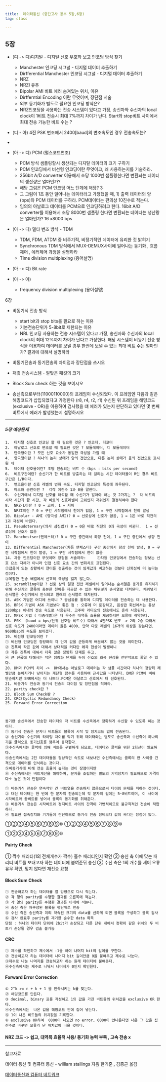 ```yaml
---

title:  데이터통신 (중간고사 공부 5장,6장)
tag: class 

---
```


## 5장 

*	(디 -> 디)디지털 - 디지털 신호 부호화 보고 인코딩 방식 찾기 

	*	Manchester 인코딩 시그널 - 디지털 데이터 추출하기
	*	Dirfferential Manchester 인코딩 시그널 - 디지털 데이터 추출하기
	*	NRZ 
	*	NRZI 유추
	* 	Bipolar AMI 비트 에러 숨겨있는 위치, 이유
	*	Dirfferntial Encoding 이란 무엇이며, 장단점 서술
	*	외부 동기화가 별도로 필요한 인코딩 방식은?
	*   NRZ인코딩을 사용하는 전송 시스템이 있다고 가정, 송신자와 수신자의 local clock이 1비트 전송시 최대 7%까지 차이가 난다. Start와 stop비트 사이에서 최대 전송 가능한 비트 수는 ?
	
    
*	(디 - 아) 4진 PSK 변조에서 2400[baud]의 변조속도인 경우 전송속도는?
*	

*	(아 -> 디) PCM (펄스코드변조)
	*	PCM 방식 샘플링할시 생산되는 디지탈 데이터의 크기 구하기
	*	PCM 인코딩에서 비선형 인코딩이란 무엇이고, 왜 사용하는지를 기술하라.
	*	256bit A/D converter 이용해서 초당 1000번 샘플링한다면 변환되는 데이터의 생산량은 얼마인가? 
	* 	해당 그림은 PCM 인코딩 어느 단계에 해당? 3
	* 	그 그림이 1초 동안 일어나는 데이터라고 가정했을 때, 1) 출력 데이터의 양(bps)와 PCM 데이터를 구하라. PCM데이터는 편의상 10진수로 적는다.
	* 	임의의 아날로그 데이터를 PCM으로 인코딩하려고 한다. 16bit A/D converter를 이용해서 초당 8000번 샘플링 한다면 변환되는 데이터는 생산량은 얼마인가? 16 x8000 bps



*	(아 -> 디) 델타 변조 방식 - TDM
	* TDM, FDM, ATDM 중 비주기적, 비정기적인 데이터에 유리한 것 밝히기		
	* Synchronous TDM 방식에서 MUX-DEMUX사이에 일어나는 동기화 , 흐름제어 , 에러제어 과정을 설명하라
	*	Time division multiplexing (용어설명)	

*	(아 -> 디) Bit rate	

*	(아 -> 아)
	*	frequency division multiplexing (용어설명)
	 

6장 

*	비동기식 전송 방식 
	*	start bit과 stop  bits를 필요로 하는 이유
	*	기본전송단위가 5-8bit로 제한되는 이유
	*	NRL 인코딩 사용하는 전송 시스템이 있다고 가정, 송신자와 수신자의 local clock이 최대 12%까지 차이가 난다고 가정한다. 해당 시스템이 비동기 전송 방식을 이용하여 데이터를 보낼 경우 한번에 보낼 수 있는 최대 비트 수는 얼마인가? 결과에 대해서 설명하라
	
*	비동기전송과 동기전송의 차이점과 장단점을 쓰시오

*	패킷 전송시스템 - 알맞은 패킷의 크기

*	Block Sum check 하는 것을 보이시오

*	송신측으로부터(11000110000)의 프레임이 수신되었다. 이 프레임엔 다음과 같은 해밍코드가 삽입되었다고 가정한다 (r8, r4, r2, r1) 수신된 위 프레임을 해밍코드(exclusive - OR)을 이용하여 검사했을 떄 에러가 있는지 판단하고 있다면 몇 번째 비트에서 에러가 발생했는지 설명하시오
    
* * *

##### 5장 예상문제
	1.  디지털 신호로 인코딩 할 때 필요한 것은 ? 인코더, 디코더
	2.  아날로그 신호로 변조할 때 필요한 것은 ? 모듈레이터, 디 모듈레이터
	3.  단극형이란 ? 모든 신호 요소가 동일한 극성을 가질 때
	4.  양극형이란 ? 하나의 논리 상태가 양의 전압으로, 다른 논리 상태가 음의 전압으로 표시 될 때
	5.  데이터 신호율이란? 초딩 전송되는 비트 수 (bps : bits per second)
	6.  비트구간이란? 송신기가 한 비트를 방출하는 데 걸리는 시간 데이터율이 R인 경우 비트 구간은 1/R이다.
	7.  변조율이란 신호 레벨의 변화 속도. 디지털 인코딩의 특성에 좌우된다.
	8.  마크와 공란이란 ?  각각 이진수 1과 0을 말한다.
	9.  수신기에서 디지털 신호를 해석할 때 수신기가 알아야 하는 것 2가지는 ?  각 비트의 시작 시간과 끝 시간, 각 비트의 신호레벨이 고위인지 저위인지 결정하여야 한다  
	8.  NRZ-L이란 ? 0 = 고위, 1 = 저위
	9.  NRZI이란 ? 0 = 구간 시작점에서 천이가 없음, 1 = 구간 시작점에서 천이 발생
	10. Bipolar - AMI (양극성 AMI)? 0 = 선로상에 신호가 없음, 1 = 1은 바로 직전의 1과 극성이 바뀐다.
	11. Pseudoternary(의사 삼진법)? 0 = 0은 바로 직전의 0과 극성이 바뀐다.  1 = 선로상에 신호가 없음
	12. Manchestser(맨체스터)? 0 = 구간 중간에서 하향 천이, 1 = 구간 중간에서 상향 천이
	13. Differential Manchester(차등 맨체스터) 구간 중간에서 항상 천이 발생, 0 = 구간 시작점에서 천이 발생, 1 = 구간 시작점에서 천이 없음
	14. 차등 인코딩이란 무엇이며 장점을 서술하라: 	①차등 인코딩에서 전송하는 정보는 신호 요소 자체가 아니라 인접 신호 요소 간의 변화치로 표현된다.
	②잡음이 있는 상황에서 천이를 검출하는 것이 임계값과 비교하는 것보다 신뢰성이 더 높다는 점이다.
	③복잡한 전송 배열에서 신호의 극성을 잃지 않는다. 
	15. scrambling이란 ? 선로 상의 일정 전압 레벨에서 일어나는 순서열은 동기를 유지하기 위해 수신기의 클록에 충분한 천이를 제공할 수 있는 채워넣기 순서열로 대치된다. 채워넣기 순서열은 수신기에서 인식되고 원래의 순서열로 대치된다.
	15. ASK 기법은 어디에 쓰이니 ? 광섬유를 통하여 디지털 데이터를 전송하는 데 사용한다.
	16. BFSK 기법이 ASK 기법보다 좋은 점 : 오류에 더 둔감하고, 음성급 회선에서는 통상 1200bps 이내의 전송 속도로 사용된다. 고주파 라디오의 전송에서도 흔히 사용된다.
	17. MFSK 기법 ( 다중레벨)은 더 우수한 대역폭 효율을 제공하지만 오류에 취약하다.
	18. PSK  (baud = bps/단위 신호당 비트수) 따라서 4진PSK 변조 -> 2의 2승 따라서 신호 속도가 2400이라면 데이터 율은 4800, 만약 다중 레벨의 16개의 위상을 갖는다면, 9600bsp의 속도를 보이겠다.
	19. 비선형 인코딩이란 ? 
	① 비선형 인코딩은 정량화의 각 단계 값을 균등하게 배분하지 않는 것을 의미한다.
	② 진폭이 작은 값에 대해서 상대적을 커다란 왜곡 현상이 발생하니
	③ 작은 진폭에 대해서 더욱 많은 정량화 단계를 두고, 
	④ 큰 진폭에 대해서는 적은 정량화 단계를 두어 신호의 왜곡 현상을 전반적으로 줄일 수 있다.
	20. DM과 PCM의 차이 ->  DM에서는 아날로그 데이터는 각 샘플 시간마다 하나의 정량화 레벨만큼 높아지거나 낮아지는 계단형 함수를 사용하여 근사값을 나타낸다. DM은 PCM에 비해 단순하지만 SNR에서는 더 나쁘다.PCM은 아날로그 신호에서 더 선호된다.
	21. 비동기식 전송과 동기식 전송의 차이점 및 장단점을 적어라. 		
	22. parity check란 ?
	23. Block Sum Check란 ?
	24. CRC(Cyclic Redundancy Check)
	25. Forward Error Correction



	동기란 송신측에서 전송한 데이터의 각 비트를 수신측에서 정확하게 수신할 수 있도록 하는 것이다. 
	① 동기식 전송은 문자나 비트들의 블록이 시작 및 정지코드 없이 전송된다. 
	② 송신기와 수신기의 타이밍 차이를 막기 위해 데이터와는 별도로 송신측과 수신측이 하나의 기준 클럭으로 동기신호를 맞추어 동작한다.
	③수신측에서는 클럭에 의해 비트를 구별하게 되므로, 데이터와 클럭을 위한 2회선이 필요하다.
	④송신측에서는 2진 데이터들을 정상적인 속도로 내보내면 수신측에서는 클록의 한 사이클 간격으로 데이터를 인식하는 것이다.
	⑤비동기식에 비해 전송 효율이 높다는 것이 장점이지만
	⑥ 수신측에서는 비트계산을 해야하며, 문자를 조립하는 별도의 기억장치가 필요하므로 가격이 다소 높은 것이 단점이다

	① 비동기식 전송은 연속적인 긴 비트열을 전송하지 않음으로써 타이밍 문제를 피하는 것이다.  
	② 대신 데이터는 한 번에 한 문자씩 전송되는데 각 문자의 길이는 5~8비트이며, 이 사이에 시작비트와 끝비트를 넣어서 블록의 동기화를 취해준다.
	③ 비동기식 전송은 시작비트와 정지비트 사이의 간격이 가변적이므로 불규칙적인 전송에 적합하다.
 	④ 필요한 접속장치와 기기들이 간단하므로 동기식 전송 장비보다 값이 싸다는 장점이 있다.


①②③④⑤⑥⑦⑧⑨⑩
①②③④⑤⑥⑦⑧⑨⑩

①②③④⑤⑥⑦⑧⑨⑩

#### Pairty Check
① 짝수 패리티(1의 전체개수가 짝수) 홀수 패리티인지 확인
② 송신 측 이에 맞는 패리티 비트를 보내고자 하는 데이터에 붙여준뒤 송신
③ 수신 측은 1의 개수를 세어 오류 유무 확인, 맞지 않다면 재전송 요청


#### Block Sum Check
	① 전송하고자 하는 데이터를 열 방향으로 다시 적는다.
    ② 각 행의 parity를 수행한 결과를 오른쪽에 적는다.
    ③ 각 열의 parity를 수행한 결과를 아래에 적는다.
    ④ 송신 측은 재구성된 블록을 행단위로 전송
    ⑤ 수신 측은 송신측과 미리 약속된 크기의 data를 쉰하게 되면 블록을 구성하고 블록 검사
    ⑥ 검사 완료후 parity를 제거한 순수한 data 획득
	단점 : 하나의 데이터 단위에 2bit가 손상되고 다른 단위 내에서 정확히 같은 위치의 두 비트가 손상될 경우 검출 불가능


#### CRC 
	① 제수를 확인하고 제수에서 -1을 하여 나머지 bit의 길이를 구한다.
	② 전송하고자 하는 데이터에 나머지 bit 길이만큼 0을 붙여주고 제수로 나눈다. 
	③제수로 나눈 나머지를 전송하고자 하는 원래 데이터에 붙여준다.
	④수신측에서는 제수로 나눠서 나머지가 0인지 확인한다.

####	Forward Error Correction

    ① 2^k >= n + k + 1 을 만족시키는 k를 찾는다.
    ② 해밍코드를 만든다.
    ③ decimal, binary 표를 작성하고 1의 값을 가진 비트들의 위치값을 exclusive OR 한다.
    ④수신측에서는  나온 값을 해밍코드 안에 집어 넣는다.
    ⑤ 1이 나온 비트들의 위치값을 기록한다.
    ⑥ exclusive OR하여  0000이 나오면 no error, 0000이 안나온다면 나온 그 값을 십진수로 바꾸면 오류가 난 위치값이 나올 것이다.

#### NRZ 코드 -> 쉽고, 대역폭 효율적 사용/ 동기화 능력 부족 , 고속 전송 x
--------

참고자료

데이터 통신 및 컴퓨터 통신 - william stallings 지음 한기준 , 김종근 옮김
 
[데이터통신과 컴퓨터 네트워크](http://terms.naver.com/entry.nhn?docId=2271794&cid=51207&categoryId=51207&expCategoryId=51207)
